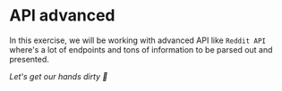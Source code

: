 # API advanced
In this exercise, we will be working with advanced API like `Reddit API` where's a lot of endpoints and tons of information to be parsed out and presented.

*Let's get our hands dirty :ghost:*